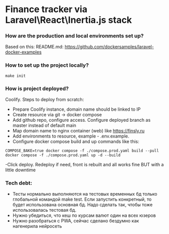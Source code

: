 # Finance tracker via Laravel\React\Inertia.js stack

### How are the production and local environments set up?
Based on this: README.md: https://github.com/dockersamples/laravel-docker-examples

### How to set up the project locally?
```
make init
```

### How is project deployed?
Coolify. Steps to deploy from scratch:
- Prepare Coolify instance, domain name should be linked to IP
- Create resource via git -> docker compose
- Add github repo, configure access. Configure deployed branch as master instead of default main 
- Map domain name to nginx container (web) like https://finsly.ru
- Add environments to resource, example - .env.example.
- Configure docker compose build and up commands like this:
```
COMPOSE_BAKE=true docker compose -f ./compose.prod.yaml build --pull
docker compose -f ./compose.prod.yaml up -d --build
```
-Click deploy. Redeploy if need, front is rebuilt and all works fine BUT with a little downtime


### Tech debt:
- Тесты нормально выполняются на тестовых временных бд только глобальной командой make test. Если запустить конкретный, то будет использована основная бд. Надо сделать так, чтобы тоже использовалась тестовая бд.
- Нужно убедиться, что кеш по курсам валют один на всех юзеров
- Нужно разобраться с PWA, сейчас сделано бездумно как нагенерила нейросеть
